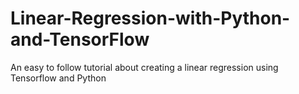 # Linear-Regression-with-Python-and-TensorFlow
An easy to follow tutorial about creating a linear regression using Tensorflow and Python
